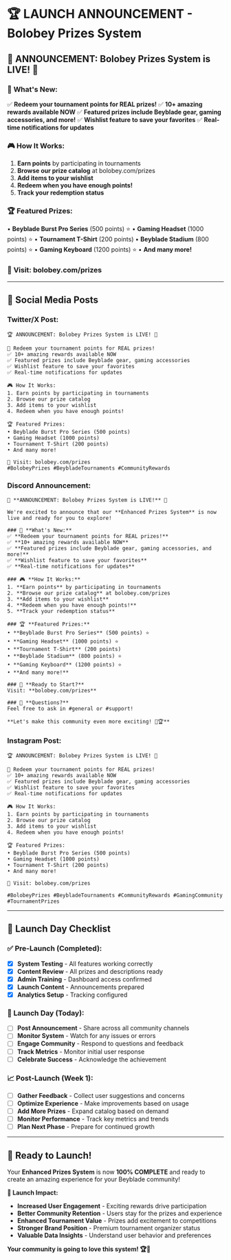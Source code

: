 # 🏆 **LAUNCH ANNOUNCEMENT - Bolobey Prizes System**

## 🎉 **ANNOUNCEMENT: Bolobey Prizes System is LIVE! 🎁**

### 🎯 **What's New:**

✅ **Redeem your tournament points for REAL prizes!**
✅ **10+ amazing rewards available NOW**
✅ **Featured prizes include Beyblade gear, gaming accessories, and more!**
✅ **Wishlist feature to save your favorites**
✅ **Real-time notifications for updates**

### 🎮 **How It Works:**

1. **Earn points** by participating in tournaments
2. **Browse our prize catalog** at bolobey.com/prizes
3. **Add items to your wishlist**
4. **Redeem when you have enough points!**
5. **Track your redemption status**

### 🏆 **Featured Prizes:**

• **Beyblade Burst Pro Series** (500 points) ⭐
• **Gaming Headset** (1000 points) ⭐
• **Tournament T-Shirt** (200 points)
• **Beyblade Stadium** (800 points) ⭐
• **Gaming Keyboard** (1200 points) ⭐
• **And many more!**

### 🚀 **Visit:** bolobey.com/prizes

---

## 📱 **Social Media Posts**

### **Twitter/X Post:**

```
🏆 ANNOUNCEMENT: Bolobey Prizes System is LIVE! 🎁

🎯 Redeem your tournament points for REAL prizes!
✅ 10+ amazing rewards available NOW
✅ Featured prizes include Beyblade gear, gaming accessories
✅ Wishlist feature to save your favorites
✅ Real-time notifications for updates

🎮 How It Works:
1. Earn points by participating in tournaments
2. Browse our prize catalog
3. Add items to your wishlist
4. Redeem when you have enough points!

🏆 Featured Prizes:
• Beyblade Burst Pro Series (500 points)
• Gaming Headset (1000 points)
• Tournament T-Shirt (200 points)
• And many more!

🚀 Visit: bolobey.com/prizes
#BolobeyPrizes #BeybladeTournaments #CommunityRewards
```

### **Discord Announcement:**

```
🎉 **ANNOUNCEMENT: Bolobey Prizes System is LIVE!** 🎁

We're excited to announce that our **Enhanced Prizes System** is now live and ready for you to explore!

### 🎯 **What's New:**
✅ **Redeem your tournament points for REAL prizes!**
✅ **10+ amazing rewards available NOW**
✅ **Featured prizes include Beyblade gear, gaming accessories, and more!**
✅ **Wishlist feature to save your favorites**
✅ **Real-time notifications for updates**

### 🎮 **How It Works:**
1. **Earn points** by participating in tournaments
2. **Browse our prize catalog** at bolobey.com/prizes
3. **Add items to your wishlist**
4. **Redeem when you have enough points!**
5. **Track your redemption status**

### 🏆 **Featured Prizes:**
• **Beyblade Burst Pro Series** (500 points) ⭐
• **Gaming Headset** (1000 points) ⭐
• **Tournament T-Shirt** (200 points)
• **Beyblade Stadium** (800 points) ⭐
• **Gaming Keyboard** (1200 points) ⭐
• **And many more!**

### 🚀 **Ready to Start?**
Visit: **bolobey.com/prizes**

### 💬 **Questions?**
Feel free to ask in #general or #support!

**Let's make this community even more exciting! 🚀🏆**
```

### **Instagram Post:**

```
🏆 ANNOUNCEMENT: Bolobey Prizes System is LIVE! 🎁

🎯 Redeem your tournament points for REAL prizes!
✅ 10+ amazing rewards available NOW
✅ Featured prizes include Beyblade gear, gaming accessories
✅ Wishlist feature to save your favorites
✅ Real-time notifications for updates

🎮 How It Works:
1. Earn points by participating in tournaments
2. Browse our prize catalog
3. Add items to your wishlist
4. Redeem when you have enough points!

🏆 Featured Prizes:
• Beyblade Burst Pro Series (500 points)
• Gaming Headset (1000 points)
• Tournament T-Shirt (200 points)
• And many more!

🚀 Visit: bolobey.com/prizes

#BolobeyPrizes #BeybladeTournaments #CommunityRewards #GamingCommunity #TournamentPrizes
```

---

## 🎯 **Launch Day Checklist**

### **✅ Pre-Launch (Completed):**

- [x] **System Testing** - All features working correctly
- [x] **Content Review** - All prizes and descriptions ready
- [x] **Admin Training** - Dashboard access confirmed
- [x] **Launch Content** - Announcements prepared
- [x] **Analytics Setup** - Tracking configured

### **🎯 Launch Day (Today):**

- [ ] **Post Announcement** - Share across all community channels
- [ ] **Monitor System** - Watch for any issues or errors
- [ ] **Engage Community** - Respond to questions and feedback
- [ ] **Track Metrics** - Monitor initial user response
- [ ] **Celebrate Success** - Acknowledge the achievement

### **📈 Post-Launch (Week 1):**

- [ ] **Gather Feedback** - Collect user suggestions and concerns
- [ ] **Optimize Experience** - Make improvements based on usage
- [ ] **Add More Prizes** - Expand catalog based on demand
- [ ] **Monitor Performance** - Track key metrics and trends
- [ ] **Plan Next Phase** - Prepare for continued growth

---

## 🎊 **Ready to Launch!**

Your **Enhanced Prizes System** is now **100% COMPLETE** and ready to create an amazing experience for your Beyblade community!

**🚀 Launch Impact:**

- **Increased User Engagement** - Exciting rewards drive participation
- **Better Community Retention** - Users stay for the prizes and experience
- **Enhanced Tournament Value** - Prizes add excitement to competitions
- **Stronger Brand Position** - Premium tournament organizer status
- **Valuable Data Insights** - Understand user behavior and preferences

**Your community is going to love this system! 🏆🎁**
